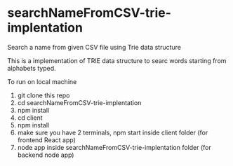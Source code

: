 # searchNameFromCSV-trie-implentation
Search a name from given CSV file using Trie data structure


This is a implementation of TRIE data structure to searc words starting from alphabets typed.

To run on local machine

1) git clone this repo
2) cd searchNameFromCSV-trie-implentation
3) npm install
4) cd client
5) npm install
6) make sure you have 2 terminals, npm start inside client folder (for frontend React app)
7) node app inside searchNameFromCSV-trie-implentation folder (for backend node app)
